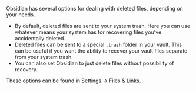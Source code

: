Obsidian has several options for dealing with deleted files, depending on your needs.

- By default, deleted files are sent to your system trash. Here you can use whatever means your system has for recovering files you've accidentally deleted.
- Deleted files can be sent to a special `.trash` folder in your vault. This can be useful if you want the ability to recover your vault files separate from your system trash.
- You can also set Obsidian to just delete files without possibility of recovery.

These options can be found in Settings → Files & Links.
